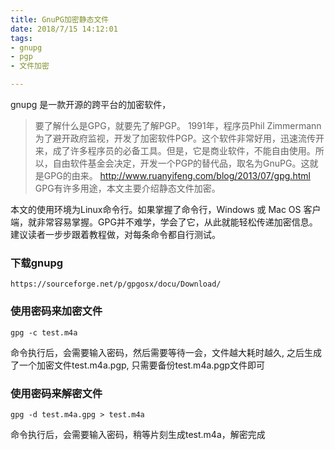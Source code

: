 ```yaml
---
title: GnuPG加密静态文件
date: 2018/7/15 14:12:01
tags:
- gnupg
- pgp
- 文件加密

---
```

gnupg 是一款开源的跨平台的加密软件，

> 要了解什么是GPG，就要先了解PGP。
1991年，程序员Phil Zimmermann为了避开政府监视，开发了加密软件PGP。这个软件非常好用，迅速流传开来，成了许多程序员的必备工具。但是，它是商业软件，不能自由使用。所以，自由软件基金会决定，开发一个PGP的替代品，取名为GnuPG。这就是GPG的由来。
http://www.ruanyifeng.com/blog/2013/07/gpg.html
GPG有许多用途，本文主要介绍静态文件加密。     

本文的使用环境为Linux命令行。如果掌握了命令行，Windows 或 Mac OS 客户端，就非常容易掌握。GPG并不难学，学会了它，从此就能轻松传递加密信息。建议读者一步步跟着教程做，对每条命令都自行测试。

### 下载gnupg
```
https://sourceforge.net/p/gpgosx/docu/Download/
```

### 使用密码来加密文件

```
gpg -c test.m4a
```
命令执行后，会需要输入密码，然后需要等待一会，文件越大耗时越久, 之后生成了一个加密文件test.m4a.pgp, 只需要备份test.m4a.pgp文件即可


### 使用密码来解密文件

```
gpg -d test.m4a.gpg > test.m4a
```
命令执行后，会需要输入密码，稍等片刻生成test.m4a，解密完成


